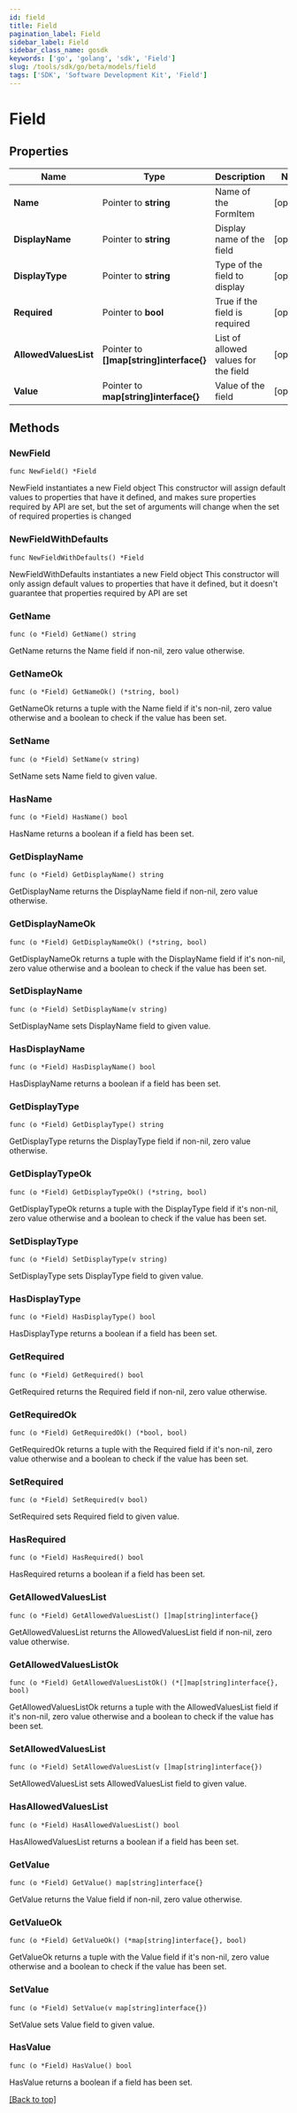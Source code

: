 ```yaml
---
id: field
title: Field
pagination_label: Field
sidebar_label: Field
sidebar_class_name: gosdk
keywords: ['go', 'golang', 'sdk', 'Field'] 
slug: /tools/sdk/go/beta/models/field
tags: ['SDK', 'Software Development Kit', 'Field']
---
```


# Field

## Properties

Name | Type | Description | Notes
------------ | ------------- | ------------- | -------------
**Name** | Pointer to **string** | Name of the FormItem | [optional] 
**DisplayName** | Pointer to **string** | Display name of the field | [optional] 
**DisplayType** | Pointer to **string** | Type of the field to display | [optional] 
**Required** | Pointer to **bool** | True if the field is required | [optional] 
**AllowedValuesList** | Pointer to **[]map[string]interface{}** | List of allowed values for the field | [optional] 
**Value** | Pointer to **map[string]interface{}** | Value of the field | [optional] 

## Methods

### NewField

`func NewField() *Field`

NewField instantiates a new Field object
This constructor will assign default values to properties that have it defined,
and makes sure properties required by API are set, but the set of arguments
will change when the set of required properties is changed

### NewFieldWithDefaults

`func NewFieldWithDefaults() *Field`

NewFieldWithDefaults instantiates a new Field object
This constructor will only assign default values to properties that have it defined,
but it doesn't guarantee that properties required by API are set

### GetName

`func (o *Field) GetName() string`

GetName returns the Name field if non-nil, zero value otherwise.

### GetNameOk

`func (o *Field) GetNameOk() (*string, bool)`

GetNameOk returns a tuple with the Name field if it's non-nil, zero value otherwise
and a boolean to check if the value has been set.

### SetName

`func (o *Field) SetName(v string)`

SetName sets Name field to given value.

### HasName

`func (o *Field) HasName() bool`

HasName returns a boolean if a field has been set.

### GetDisplayName

`func (o *Field) GetDisplayName() string`

GetDisplayName returns the DisplayName field if non-nil, zero value otherwise.

### GetDisplayNameOk

`func (o *Field) GetDisplayNameOk() (*string, bool)`

GetDisplayNameOk returns a tuple with the DisplayName field if it's non-nil, zero value otherwise
and a boolean to check if the value has been set.

### SetDisplayName

`func (o *Field) SetDisplayName(v string)`

SetDisplayName sets DisplayName field to given value.

### HasDisplayName

`func (o *Field) HasDisplayName() bool`

HasDisplayName returns a boolean if a field has been set.

### GetDisplayType

`func (o *Field) GetDisplayType() string`

GetDisplayType returns the DisplayType field if non-nil, zero value otherwise.

### GetDisplayTypeOk

`func (o *Field) GetDisplayTypeOk() (*string, bool)`

GetDisplayTypeOk returns a tuple with the DisplayType field if it's non-nil, zero value otherwise
and a boolean to check if the value has been set.

### SetDisplayType

`func (o *Field) SetDisplayType(v string)`

SetDisplayType sets DisplayType field to given value.

### HasDisplayType

`func (o *Field) HasDisplayType() bool`

HasDisplayType returns a boolean if a field has been set.

### GetRequired

`func (o *Field) GetRequired() bool`

GetRequired returns the Required field if non-nil, zero value otherwise.

### GetRequiredOk

`func (o *Field) GetRequiredOk() (*bool, bool)`

GetRequiredOk returns a tuple with the Required field if it's non-nil, zero value otherwise
and a boolean to check if the value has been set.

### SetRequired

`func (o *Field) SetRequired(v bool)`

SetRequired sets Required field to given value.

### HasRequired

`func (o *Field) HasRequired() bool`

HasRequired returns a boolean if a field has been set.

### GetAllowedValuesList

`func (o *Field) GetAllowedValuesList() []map[string]interface{}`

GetAllowedValuesList returns the AllowedValuesList field if non-nil, zero value otherwise.

### GetAllowedValuesListOk

`func (o *Field) GetAllowedValuesListOk() (*[]map[string]interface{}, bool)`

GetAllowedValuesListOk returns a tuple with the AllowedValuesList field if it's non-nil, zero value otherwise
and a boolean to check if the value has been set.

### SetAllowedValuesList

`func (o *Field) SetAllowedValuesList(v []map[string]interface{})`

SetAllowedValuesList sets AllowedValuesList field to given value.

### HasAllowedValuesList

`func (o *Field) HasAllowedValuesList() bool`

HasAllowedValuesList returns a boolean if a field has been set.

### GetValue

`func (o *Field) GetValue() map[string]interface{}`

GetValue returns the Value field if non-nil, zero value otherwise.

### GetValueOk

`func (o *Field) GetValueOk() (*map[string]interface{}, bool)`

GetValueOk returns a tuple with the Value field if it's non-nil, zero value otherwise
and a boolean to check if the value has been set.

### SetValue

`func (o *Field) SetValue(v map[string]interface{})`

SetValue sets Value field to given value.

### HasValue

`func (o *Field) HasValue() bool`

HasValue returns a boolean if a field has been set.


[[Back to top]](#) 


